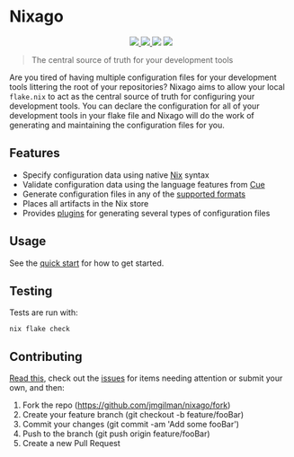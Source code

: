 # Nixago

<p align="center">
    <a href="https://github.com/jmgilman/nixago/actions/workflows/ci.yml">
        <img src="https://img.shields.io/github/workflow/status/jmgilman/nixago/CI?label=CI"/>
    </a>
    <a href="https://jmgilman.github.io/nixago">
        <img src="https://img.shields.io/github/workflow/status/jmgilman/nixago/CI?label=Docs"/>
    </a>
    <img src="https://img.shields.io/github/license/jmgilman/nixago"/>
    <a href="https://builtwithnix.org">
        <img src="https://img.shields.io/badge/-Built%20with%20Nix-green">
    </a>
</p>

> The central source of truth for your development tools

Are you tired of having multiple configuration files for your development tools
littering the root of your repositories? Nixago aims to allow your local
`flake.nix` to act as the central source of truth for configuring your
development tools. You can declare the configuration for all of your development
tools in your flake file and Nixago will do the work of generating and
maintaining the configuration files for you.

## Features

- Specify configuration data using native [Nix][1] syntax
- Validate configuration data using the language features from [Cue][2]
- Generate configuration files in any of the [supported formats][3]
- Places all artifacts in the Nix store
- Provides [plugins][4] for generating several types of configuration files

## Usage

See the [quick start][5] for how to get started.

## Testing

Tests are run with:

```shell
nix flake check
```

## Contributing

[Read this][6], check out the [issues][7] for items needing attention or submit
your own, and then:

1. Fork the repo (<https://github.com/jmgilman/nixago/fork>)
2. Create your feature branch (git checkout -b feature/fooBar)
3. Commit your changes (git commit -am 'Add some fooBar')
4. Push to the branch (git push origin feature/fooBar)
5. Create a new Pull Request

[1]: https://nixos.org/
[2]: https://cuelang.org/
[3]: https://cuelang.org/docs/integrations/
[4]: https://jmgilman.github.io/nixago/plugins/index.html
[5]: https://jmgilman.github.io/nixago/quick_start.html
[6]: https://jmgilman.github.io/nixago/contributing/design
[7]: https://github.com/jmgilman/nixago/issues
